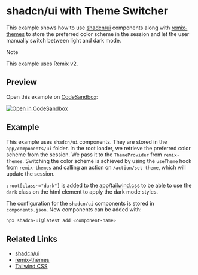 # shadcn/ui with Theme Switcher

This example shows how to use [shadcn/ui](https://ui.shadcn.com/) components along with [remix-themes](https://github.com/abereghici/remix-themes) to store the preferred color scheme in the session and let the user manually switch between light and dark mode.

> [!NOTE]
> This example uses Remix v2.

## Preview

Open this example on [CodeSandbox](https://codesandbox.com):

[![Open in CodeSandbox](https://codesandbox.io/static/img/play-codesandbox.svg)](https://codesandbox.io/s/github/remix-run/examples/tree/main/shadcn-ui-themes)

## Example

This example uses `shadcn/ui` components. They are stored in the `app/components/ui` folder.
In the root loader, we retrieve the preferred color scheme from the session. We pass it to the `ThemeProvider` from `remix-themes`. Switching the color scheme is achieved by using the `useTheme` hook from `remix-themes` and calling an action on `/action/set-theme`, which will update the session.

`:root[class~="dark"]` is added to the [app/tailwind.css](./app/tailwind.css?plain=1#L39) to be able to use the `dark` class on the html element to apply the dark mode styles.

The configuration for the `shadcn/ui` components is stored in `components.json`. New components can be added with:

```bash
npx shadcn-ui@latest add <component-name>
```

## Related Links

- [shadcn/ui](https://ui.shadcn.com/)
- [remix-themes](https://github.com/abereghici/remix-themes)
- [Tailwind CSS](https://tailwindcss.com/)

